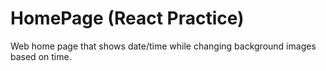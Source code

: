 # HomePage (React Practice)

Web home page that shows date/time while changing background images based on time.
